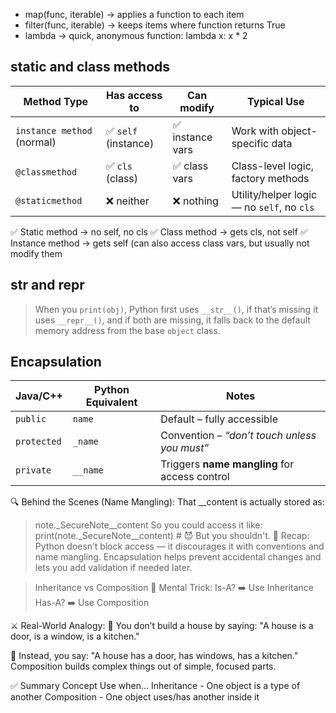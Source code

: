 - map(func, iterable) → applies a function to each item
- filter(func, iterable) → keeps items where function returns True
- lambda → quick, anonymous function: lambda x: x * 2

## static and class methods

| Method Type                | Has access to       | Can modify      | Typical Use                                |
| -------------------------- | ------------------- | --------------- | ------------------------------------------ |
| `instance method` (normal) | ✅ `self` (instance) | ✅ instance vars | Work with object-specific data             |
| `@classmethod`             | ✅ `cls` (class)     | ✅ class vars    | Class-level logic, factory methods         |
| `@staticmethod`            | ❌ neither           | ❌ nothing       | Utility/helper logic — no `self`, no `cls` |

✅ Static method → no self, no cls
✅ Class method → gets cls, not self
✅ Instance method → gets self (can also access class vars, but usually not modify them


## __str__ and __repr__
> When you `print(obj)`, Python first uses `__str__()`, if that’s missing it uses `__repr__()`, and if both are missing, it falls back to the default memory address from the base `object` class.

## Encapsulation

| Java/C++    | Python Equivalent | Notes                                         |
| ----------- | ----------------- | --------------------------------------------- |
| `public`    | `name`            | Default – fully accessible                    |
| `protected` | `_name`           | Convention – *“don’t touch unless you must”*  |
| `private`   | `__name`          | Triggers **name mangling** for access control |


🔍 Behind the Scenes (Name Mangling):
That __content is actually stored as:
> note._SecureNote__content
So you could access it like:
> print(note._SecureNote__content)  # 😈 But you shouldn't.
🧠 Recap:
Python doesn’t block access — it discourages it with conventions and name mangling.
Encapsulation helps prevent accidental changes and lets you add validation if needed later.

> Inheritance vs Composition
🧠 Mental Trick:
Is-A? ➡️ Use Inheritance
Has-A? ➡️ Use Composition

⚔️ Real-World Analogy:
🧱 You don’t build a house by saying:
"A house is a door, is a window, is a kitchen."

🚀 Instead, you say:
"A house has a door, has windows, has a kitchen."
Composition builds complex things out of simple, focused parts.

✅ Summary
Concept	Use when...
Inheritance	- One object is a type of another
Composition - One object uses/has another inside it

